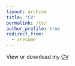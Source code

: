 ```yaml
---
layout: archive
title: "CV"
permalink: /cv/
author_profile: true
redirect_from:
  - /resume
---
```


View or download my <a href="https://guidosalza.github.io/files/CV_Salza_Sept24.pdf">CV</a>
